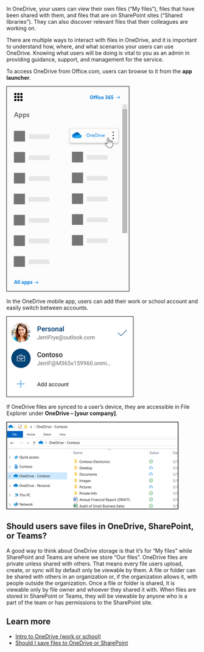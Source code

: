 In OneDrive, your users can view their own files (“My files”), files that have been shared with them, and files that are on SharePoint sites (“Shared libraries”). They can also discover relevant files that their colleagues are working on.

There are multiple ways to interact with files in OneDrive, and it is important to understand how, where, and what scenarios your users can use OneDrive. Knowing what users will be doing is vital to you as an admin in providing guidance, support, and management for the service.

To access OneDrive from Office.com, users can browse to it from the **app launcher**.

![To access OneDrive from Office.com, users can browse to it from the app launcher](../media/app-launcher.png)

In the OneDrive mobile app, users can add their work or school account and easily switch between accounts.

![In the OneDrive mobile app, users can add their work or school account and easily switch between accounts](../media/switch-accounts.png)

If OneDrive files are synced to a user’s device, they are accessible in File Explorer under **OneDrive – [your company]**.

![If OneDrive files are synced to a user’s device, they are accessible in File Explorer under OneDrive – [your company]](../media/file-explorer.png)

## Should users save files in OneDrive, SharePoint, or Teams?

A good way to think about OneDrive storage is that it’s for “My files” while SharePoint and Teams are where we store “Our files”. OneDrive files are private unless shared with others. That means every file users upload, create, or sync will by default only be viewable by them. A file or folder can be shared with others in an organization or, if the organization allows it, with people outside the organization. Once a file or folder is shared, it is viewable only by file owner and whoever they shared it with. When files are stored in SharePoint or Teams, they will be viewable by anyone who is a part of the team or has permissions to the SharePoint site.

## Learn more

- [Intro to OneDrive (work or school)](https://support.office.com/article/upload-and-save-files-and-folders-to-onedrive-for-business-a1397e56-61ec-4ed2-9dac-727bf8ac3357?azure-portal=true)
- [Should I save files to OneDrive or SharePoint](https://support.office.com/article/should-i-save-files-to-onedrive-or-sharepoint-d18d21a0-1f9f-4f6c-ac45-d52afa0a4a2e?azure-portal=true)
